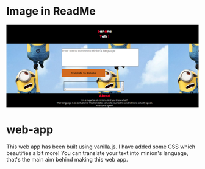 # Image in ReadMe

![](output.png)


# web-app

This web app has been built using vanilla.js. I have added some CSS which beautifies a bit more! 
You can translate your text into minion's language, that's the main aim behind making this web app.
